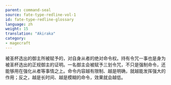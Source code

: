 ```yaml
---
parent: command-seal
source: fate-type-redline-vol-1
id: fate-type-redline-glossary
language: zh
weight: 15
translation: "Akiraka"
category:
- magecraft
---
```


被圣杯选出的御主所被赋予的，对自身从者的绝对命令权。持有令咒一事也是身为被圣杯选出的正规御主的证明。一名御主会被赋予三划令咒，不只是强制命令，还能够用在强化从者等事情之上。命令内容越有限制、越是明确，就越能发挥强大的作用；反之，越是长时间、越是模糊的命令，效果就会越低。
